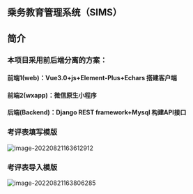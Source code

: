 ## 乘务教育管理系统（SIMS）
## 简介

### 本项目采用前后端分离的方案：

#### 前端1(web)：Vue3.0+js+Element-Plus+Echars 搭建客户端

#### 前端2(wxapp)：微信原生小程序

#### 后端(Backend)：Django REST framework+Mysql 构建API接口



### 考评表填写模版

![image-20220821163612912](/Users/junbo/Desktop/GitHub/SIMS/image/image-20220821163612912.png)

### 考评表导入模版

![image-20220821163806285](/Users/junbo/Desktop/GitHub/SIMS/image/image-20220821163806285.png)